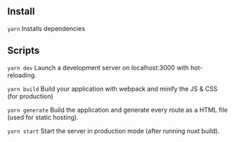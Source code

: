 ## Install

`yarn`
Installs dependencies

## Scripts

`yarn dev`
Launch a development server on localhost:3000 with hot-reloading.

`yarn build`
Build your application with webpack and minify the JS & CSS (for production)

`yarn generate`
Build the application and generate every route as a HTML file (used for static hosting).

`yarn start`
Start the server in production mode (after running nuxt build).
